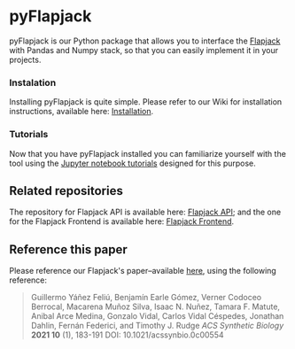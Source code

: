 # pyFlapjack

pyFlapjack is our Python package that allows you to interface the [Flapjack](http://flapjack.rudge-lab.org) with Pandas and Numpy stack, so that you can easily implement it in your projects.

### Instalation

Installing pyFlapjack is quite simple. Please refer to our Wiki for installation instructions, available here: [Installation](https://github.com/RudgeLab/pyFlapjack/wiki/Installation).

### Tutorials

Now that you have pyFlapjack installed you can familiarize yourself with the tool using the [Jupyter notebook tutorials](https://github.com/RudgeLab/pyFlapjack/tree/master/notebooks) designed for this purpose.

## Related repositories

The repository for Flapjack API is available here: [Flapjack API](https://github.com/RudgeLab/flapjack_api); and the one for the Flapjack Frontend is available here: [Flapjack Frontend](https://github.com/RudgeLab/flapjack_frontend).

## Reference this paper

Please reference our Flapjack's paper–available [here](https://pubs.acs.org/doi/10.1021/acssynbio.0c00554), using the following reference:
> Guillermo Yáñez Feliú, Benjamín Earle Gómez, Verner Codoceo Berrocal, Macarena Muñoz Silva, Isaac N. Nuñez, Tamara F. Matute, Anibal Arce Medina, Gonzalo Vidal, Carlos Vidal Céspedes, Jonathan Dahlin, Fernán Federici, and Timothy J. Rudge
_ACS Synthetic Biology_ **2021 10** (1), 183-191
DOI: 10.1021/acssynbio.0c00554
